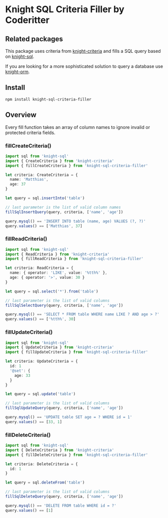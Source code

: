 # Knight SQL Criteria Filler by Coderitter

## Related packages

This package uses criteria from [knight-criteria](https://github.com/c0deritter/knight-criteria) and fills a SQL query based on [knight-sql](https://github.com/c0deritter/knight-sql).

If you are looking for a more sophisticated solution to query a database use [knight-orm](https://github.com/c0deritter/knight-orm).

## Install

`npm install knight-sql-criteria-filler`

## Overview

Every fill function takes an array of column names to ignore invalid or protected criteria fields.

### fillCreateCriteria()

```typescript
import sql from 'knight-sql'
import { CreateCriteria } from 'knight-criteria'
import { fillCreateCriteria } from 'knight-sql-criteria-filler'

let criteria: CreateCriteria = {
  name: 'Matthias',
  age: 37
}

let query = sql.insertInto('table')

// last parameter is the list of valid column names
fillSqlInsertQuery(query, criteria, ['name', 'age'])

query.mysql() == 'INSERT INTO table (name, age) VALUES (?, ?)'
query.values() == ['Matthias', 37]
```

### fillReadCriteria()

```typescript
import sql from 'knight-sql'
import { ReadCriteria } from 'knight-criteria'
import { fillReadCriteria } from 'knight-sql-criteria-filler'

let criteria: ReadCriteria = {
  name: { operator: 'LIKE', value: '%tth%' },
  age: { operator: '>', value: 30 }
}

let query = sql.select('*').from('table')

// last parameter is the list of valid columns
fillSqlSelectQuery(query, criteria, ['name', 'age'])

query.mysql() == 'SELECT * FROM table WHERE name LIKE ? AND age > ?'
query.values() == ['%tth%', 30]
```

### fillUpdateCriteria()

```typescript
import sql from 'knight-sql'
import { UpdateCriteria } from 'knight-criteria'
import { fillUpdateCriteria } from 'knight-sql-criteria-filler'

let criteria: UpdateCriteria = {
  id: 1
  '@set': {
    age: 33
  }
}

let query = sql.update('table')

// last parameter is the list of valid columns
fillSqlUpdateQuery(query, criteria, ['name', 'age'])

query.mysql() == 'UPDATE table SET age = ? WHERE id = 1'
query.values() == [33, 1]
```

### fillDeleteCriteria()

```typescript
import sql from 'knight-sql'
import { DeleteCriteria } from 'knight-criteria'
import { fillDeleteCriteria } from 'knight-sql-criteria-filler'

let criteria: DeleteCriteria = {
  id: 1
}

let query = sql.deleteFrom('table')

// last parameter is the list of valid columns
fillSqlDeleteQuery(query, criteria, ['name', 'age'])

query.mysql() == 'DELETE FROM table WHERE id = ?'
query.values() == [1]
```
